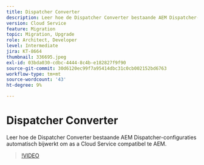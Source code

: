 ```yaml
---
title: Dispatcher Converter
description: Leer hoe de Dispatcher Converter bestaande AEM Dispatcher-configuraties automatisch bijwerkt om as a Cloud Service compatibel te AEM.
version: Cloud Service
feature: Migration
topic: Migration, Upgrade
role: Architect, Developer
level: Intermediate
jira: KT-8664
thumbnail: 336695.jpeg
exl-id: 03bda030-cdbc-4444-8c4b-e182827f9f90
source-git-commit: 30d6120ec99f7a95414dbc31c0cb002152bd6763
workflow-type: tm+mt
source-wordcount: '43'
ht-degree: 9%

---
```


# Dispatcher Converter

Leer hoe de Dispatcher Converter bestaande AEM Dispatcher-configuraties automatisch bijwerkt om as a Cloud Service compatibel te AEM.

>[!VIDEO](https://video.tv.adobe.com/v/336695?quality=12&learn=on)
